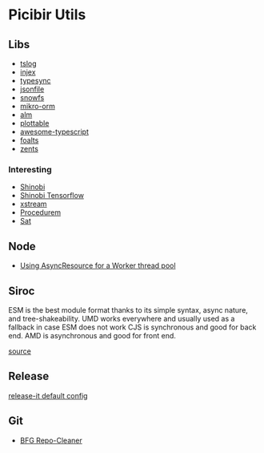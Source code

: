 # Picibir Utils

## Libs

- [tslog](https://github.com/fullstack-build/tslog)
- [injex](https://www.injex.dev/)
- [typesync](https://github.com/jeffijoe/typesync)
- [jsonfile](https://www.npmjs.com/package/jsonfile)
- [snowfs](https://github.com/snowtrack/snowfs)
- [mikro-orm](https://github.com/mikro-orm/mikro-orm)
- [alm](https://github.com/alm-tools/alm)
- [plottable](https://github.com/palantir/plottable)
- [awesome-typescript](https://github.com/dzharii/awesome-typescript)
- [foalts](https://foalts.org/)
- [zents](https://zents.dev/)

### Interesting

- [Shinobi](https://gitlab.com/Shinobi-Systems/Shinobi/-/blob/master/package.json)
- [Shinobi Tensorflow]([tensorflow](https://gitlab.com/Shinobi-Systems/Shinobi/-/tree/master/plugins/tensorflow))
- [xstream](https://github.com/staltz/xstream)
- [Procedurem](https://github.com/ImVexed/Procedurem)
- [Sat](https://www.npmjs.com/package/sat)

## Node

- [Using AsyncResource for a Worker thread pool](https://nodejs.org/api/async_hooks.html#async_hooks_using_asyncresource_for_a_worker_thread_pool)

## Siroc

ESM is the best module format thanks to its simple syntax, async nature, and tree-shakeability.
UMD works everywhere and usually used as a fallback in case ESM does not work
CJS is synchronous and good for back end.
AMD is asynchronous and good for front end.

[source](https://dev.to/iggredible/what-the-heck-are-cjs-amd-umd-and-esm-ikm)

## Release

[release-it default config](https://github.com/release-it/release-it/blob/master/config/release-it.json)

## Git

- [BFG Repo-Cleaner](https://rtyley.github.io/bfg-repo-cleaner/)